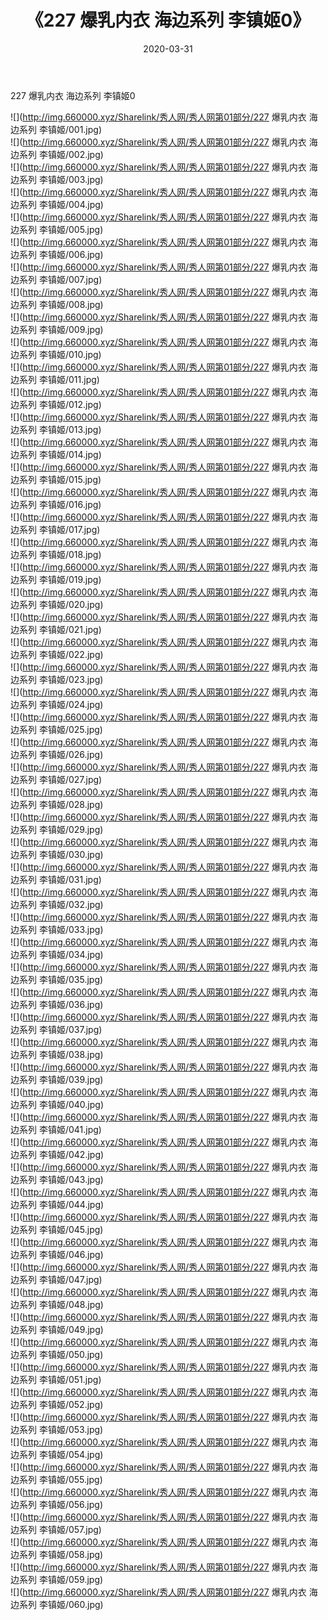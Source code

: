 ﻿---
layout: post
title:  《227 爆乳内衣 海边系列 李镇姬0》
date:   2020-03-31
img: http://img.660000.xyz/Sharelink/秀人网/秀人网第01部分/227 爆乳内衣 海边系列 李镇姬0/000.jpg
categories: [美女, 清纯, 唯美]
---

227 爆乳内衣 海边系列 李镇姬0

  ![](http://img.660000.xyz/Sharelink/秀人网/秀人网第01部分/227 爆乳内衣 海边系列 李镇姬/001.jpg) <br> ![](http://img.660000.xyz/Sharelink/秀人网/秀人网第01部分/227 爆乳内衣 海边系列 李镇姬/002.jpg) <br> ![](http://img.660000.xyz/Sharelink/秀人网/秀人网第01部分/227 爆乳内衣 海边系列 李镇姬/003.jpg) <br> ![](http://img.660000.xyz/Sharelink/秀人网/秀人网第01部分/227 爆乳内衣 海边系列 李镇姬/004.jpg) <br> ![](http://img.660000.xyz/Sharelink/秀人网/秀人网第01部分/227 爆乳内衣 海边系列 李镇姬/005.jpg) <br> ![](http://img.660000.xyz/Sharelink/秀人网/秀人网第01部分/227 爆乳内衣 海边系列 李镇姬/006.jpg) <br> ![](http://img.660000.xyz/Sharelink/秀人网/秀人网第01部分/227 爆乳内衣 海边系列 李镇姬/007.jpg) <br> ![](http://img.660000.xyz/Sharelink/秀人网/秀人网第01部分/227 爆乳内衣 海边系列 李镇姬/008.jpg) <br> ![](http://img.660000.xyz/Sharelink/秀人网/秀人网第01部分/227 爆乳内衣 海边系列 李镇姬/009.jpg) <br> ![](http://img.660000.xyz/Sharelink/秀人网/秀人网第01部分/227 爆乳内衣 海边系列 李镇姬/010.jpg) <br> ![](http://img.660000.xyz/Sharelink/秀人网/秀人网第01部分/227 爆乳内衣 海边系列 李镇姬/011.jpg) <br> ![](http://img.660000.xyz/Sharelink/秀人网/秀人网第01部分/227 爆乳内衣 海边系列 李镇姬/012.jpg) <br> ![](http://img.660000.xyz/Sharelink/秀人网/秀人网第01部分/227 爆乳内衣 海边系列 李镇姬/013.jpg) <br> ![](http://img.660000.xyz/Sharelink/秀人网/秀人网第01部分/227 爆乳内衣 海边系列 李镇姬/014.jpg) <br> ![](http://img.660000.xyz/Sharelink/秀人网/秀人网第01部分/227 爆乳内衣 海边系列 李镇姬/015.jpg) <br> ![](http://img.660000.xyz/Sharelink/秀人网/秀人网第01部分/227 爆乳内衣 海边系列 李镇姬/016.jpg) <br> ![](http://img.660000.xyz/Sharelink/秀人网/秀人网第01部分/227 爆乳内衣 海边系列 李镇姬/017.jpg) <br> ![](http://img.660000.xyz/Sharelink/秀人网/秀人网第01部分/227 爆乳内衣 海边系列 李镇姬/018.jpg) <br> ![](http://img.660000.xyz/Sharelink/秀人网/秀人网第01部分/227 爆乳内衣 海边系列 李镇姬/019.jpg) <br> ![](http://img.660000.xyz/Sharelink/秀人网/秀人网第01部分/227 爆乳内衣 海边系列 李镇姬/020.jpg) <br> ![](http://img.660000.xyz/Sharelink/秀人网/秀人网第01部分/227 爆乳内衣 海边系列 李镇姬/021.jpg) <br> ![](http://img.660000.xyz/Sharelink/秀人网/秀人网第01部分/227 爆乳内衣 海边系列 李镇姬/022.jpg) <br> ![](http://img.660000.xyz/Sharelink/秀人网/秀人网第01部分/227 爆乳内衣 海边系列 李镇姬/023.jpg) <br> ![](http://img.660000.xyz/Sharelink/秀人网/秀人网第01部分/227 爆乳内衣 海边系列 李镇姬/024.jpg) <br> ![](http://img.660000.xyz/Sharelink/秀人网/秀人网第01部分/227 爆乳内衣 海边系列 李镇姬/025.jpg) <br> ![](http://img.660000.xyz/Sharelink/秀人网/秀人网第01部分/227 爆乳内衣 海边系列 李镇姬/026.jpg) <br> ![](http://img.660000.xyz/Sharelink/秀人网/秀人网第01部分/227 爆乳内衣 海边系列 李镇姬/027.jpg) <br> ![](http://img.660000.xyz/Sharelink/秀人网/秀人网第01部分/227 爆乳内衣 海边系列 李镇姬/028.jpg) <br> ![](http://img.660000.xyz/Sharelink/秀人网/秀人网第01部分/227 爆乳内衣 海边系列 李镇姬/029.jpg) <br> ![](http://img.660000.xyz/Sharelink/秀人网/秀人网第01部分/227 爆乳内衣 海边系列 李镇姬/030.jpg) <br> ![](http://img.660000.xyz/Sharelink/秀人网/秀人网第01部分/227 爆乳内衣 海边系列 李镇姬/031.jpg) <br> ![](http://img.660000.xyz/Sharelink/秀人网/秀人网第01部分/227 爆乳内衣 海边系列 李镇姬/032.jpg) <br> ![](http://img.660000.xyz/Sharelink/秀人网/秀人网第01部分/227 爆乳内衣 海边系列 李镇姬/033.jpg) <br> ![](http://img.660000.xyz/Sharelink/秀人网/秀人网第01部分/227 爆乳内衣 海边系列 李镇姬/034.jpg) <br> ![](http://img.660000.xyz/Sharelink/秀人网/秀人网第01部分/227 爆乳内衣 海边系列 李镇姬/035.jpg) <br> ![](http://img.660000.xyz/Sharelink/秀人网/秀人网第01部分/227 爆乳内衣 海边系列 李镇姬/036.jpg) <br> ![](http://img.660000.xyz/Sharelink/秀人网/秀人网第01部分/227 爆乳内衣 海边系列 李镇姬/037.jpg) <br> ![](http://img.660000.xyz/Sharelink/秀人网/秀人网第01部分/227 爆乳内衣 海边系列 李镇姬/038.jpg) <br> ![](http://img.660000.xyz/Sharelink/秀人网/秀人网第01部分/227 爆乳内衣 海边系列 李镇姬/039.jpg) <br> ![](http://img.660000.xyz/Sharelink/秀人网/秀人网第01部分/227 爆乳内衣 海边系列 李镇姬/040.jpg) <br> ![](http://img.660000.xyz/Sharelink/秀人网/秀人网第01部分/227 爆乳内衣 海边系列 李镇姬/041.jpg) <br> ![](http://img.660000.xyz/Sharelink/秀人网/秀人网第01部分/227 爆乳内衣 海边系列 李镇姬/042.jpg) <br> ![](http://img.660000.xyz/Sharelink/秀人网/秀人网第01部分/227 爆乳内衣 海边系列 李镇姬/043.jpg) <br> ![](http://img.660000.xyz/Sharelink/秀人网/秀人网第01部分/227 爆乳内衣 海边系列 李镇姬/044.jpg) <br> ![](http://img.660000.xyz/Sharelink/秀人网/秀人网第01部分/227 爆乳内衣 海边系列 李镇姬/045.jpg) <br> ![](http://img.660000.xyz/Sharelink/秀人网/秀人网第01部分/227 爆乳内衣 海边系列 李镇姬/046.jpg) <br> ![](http://img.660000.xyz/Sharelink/秀人网/秀人网第01部分/227 爆乳内衣 海边系列 李镇姬/047.jpg) <br> ![](http://img.660000.xyz/Sharelink/秀人网/秀人网第01部分/227 爆乳内衣 海边系列 李镇姬/048.jpg) <br> ![](http://img.660000.xyz/Sharelink/秀人网/秀人网第01部分/227 爆乳内衣 海边系列 李镇姬/049.jpg) <br> ![](http://img.660000.xyz/Sharelink/秀人网/秀人网第01部分/227 爆乳内衣 海边系列 李镇姬/050.jpg) <br> ![](http://img.660000.xyz/Sharelink/秀人网/秀人网第01部分/227 爆乳内衣 海边系列 李镇姬/051.jpg) <br> ![](http://img.660000.xyz/Sharelink/秀人网/秀人网第01部分/227 爆乳内衣 海边系列 李镇姬/052.jpg) <br> ![](http://img.660000.xyz/Sharelink/秀人网/秀人网第01部分/227 爆乳内衣 海边系列 李镇姬/053.jpg) <br> ![](http://img.660000.xyz/Sharelink/秀人网/秀人网第01部分/227 爆乳内衣 海边系列 李镇姬/054.jpg) <br> ![](http://img.660000.xyz/Sharelink/秀人网/秀人网第01部分/227 爆乳内衣 海边系列 李镇姬/055.jpg) <br> ![](http://img.660000.xyz/Sharelink/秀人网/秀人网第01部分/227 爆乳内衣 海边系列 李镇姬/056.jpg) <br> ![](http://img.660000.xyz/Sharelink/秀人网/秀人网第01部分/227 爆乳内衣 海边系列 李镇姬/057.jpg) <br> ![](http://img.660000.xyz/Sharelink/秀人网/秀人网第01部分/227 爆乳内衣 海边系列 李镇姬/058.jpg) <br> ![](http://img.660000.xyz/Sharelink/秀人网/秀人网第01部分/227 爆乳内衣 海边系列 李镇姬/059.jpg) <br> ![](http://img.660000.xyz/Sharelink/秀人网/秀人网第01部分/227 爆乳内衣 海边系列 李镇姬/060.jpg) <br>
